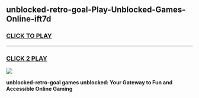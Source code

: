 
## unblocked-retro-goal-Play-Unblocked-Games-Online-ift7d
<h3>
<a href="https://premium76.site?title=unblocked-retro-goal&ref=25A">CLICK TO PLAY</a></h3>
<hr>

<h3>
<a href="https://premium76.site?title=unblocked-retro-goal&ref=25A">CLICK 2 PLAY</a>
  
</h3>

<a href="https://premium76.site?title=unblocked-retro-goal&ref=25A"><img src="https://clearcache.store/games.png"></a>


**unblocked-retro-goal games unblocked: Your Gateway to Fun and Accessible Online Gaming**
